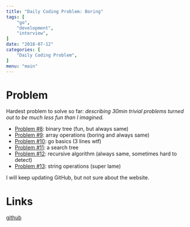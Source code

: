 ```yaml
---
title: "Daily Coding Problem: Boring"
tags: [
    "go",
    "development",
    "interview",
]
date: "2018-07-12"
categories: [
    "Daily Coding Problem",
]
menu: "main"
---
```


# Problem 

Hardest problem to solve so far: *describing 30min trivial problems turned out to be much less fun than I imagined.*

* [Problem #8](https://github.com/ngalayko/dcp/tree/master/problems/2018-07-09): binary tree (fun, but always same)
* [Problem #9](https://github.com/ngalayko/dcp/tree/master/problems/2018-07-10): array operations (boring and always same)
* [Problem #10](https://github.com/ngalayko/dcp/tree/master/problems/2018-07-11): go basics (3 lines wtf)
* [Problem #11](https://github.com/ngalayko/dcp/tree/master/problems/2018-07-12): a search tree
* [Problem #12](https://github.com/ngalayko/dcp/tree/master/problems/2018-07-13): recursive algorithm (always same, sometimes hard to detect)
* [Problem #13](https://github.com/ngalayko/dcp/tree/master/problems/2018-07-14): string operations (super lame)

I will keep updating GitHub, but not sure about the website.

# Links

[github](https://github.com/ngalayko/dcp/tree/master/problems/)
